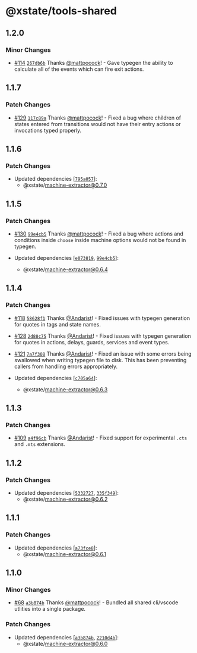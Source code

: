# @xstate/tools-shared

## 1.2.0

### Minor Changes

- [#114](https://github.com/statelyai/xstate-tools/pull/114) [`267db6b`](https://github.com/statelyai/xstate-tools/commit/267db6b00f6f7fda1145e0631638620b7649afe0) Thanks [@mattpocock](https://github.com/mattpocock)! - Gave typegen the ability to calculate all of the events which can fire exit actions.

## 1.1.7

### Patch Changes

- [#129](https://github.com/statelyai/xstate-tools/pull/129) [`117c89a`](https://github.com/statelyai/xstate-tools/commit/117c89a340d794b5c679b41b51b13619f49c8fd6) Thanks [@mattpocock](https://github.com/mattpocock)! - Fixed a bug where children of states entered from transitions would not have their entry actions or invocations typed properly.

## 1.1.6

### Patch Changes

- Updated dependencies [[`795a057`](https://github.com/statelyai/xstate-tools/commit/795a057f73f0a38784548a1fcf055757f44d0647)]:
  - @xstate/machine-extractor@0.7.0

## 1.1.5

### Patch Changes

- [#130](https://github.com/statelyai/xstate-tools/pull/130) [`99e4cb5`](https://github.com/statelyai/xstate-tools/commit/99e4cb57f3590448ddbcdc85a3104d29ef0fa79c) Thanks [@mattpocock](https://github.com/mattpocock)! - Fixed a bug where actions and conditions inside `choose` inside machine options would not be found in typegen.

- Updated dependencies [[`e073819`](https://github.com/statelyai/xstate-tools/commit/e0738191c61290c8f5a9ecdd507e6418ab551518), [`99e4cb5`](https://github.com/statelyai/xstate-tools/commit/99e4cb57f3590448ddbcdc85a3104d29ef0fa79c)]:
  - @xstate/machine-extractor@0.6.4

## 1.1.4

### Patch Changes

- [#118](https://github.com/statelyai/xstate-tools/pull/118) [`58628f1`](https://github.com/statelyai/xstate-tools/commit/58628f182faeace8e61c995172995f98c9d623af) Thanks [@Andarist](https://github.com/Andarist)! - Fixed issues with typegen generation for quotes in tags and state names.

* [#128](https://github.com/statelyai/xstate-tools/pull/128) [`2d88c75`](https://github.com/statelyai/xstate-tools/commit/2d88c75bb475cd8cee74677b293aaffe124b4d3b) Thanks [@Andarist](https://github.com/Andarist)! - Fixed issues with typegen generation for quotes in actions, delays, guards, services and event types.

- [#121](https://github.com/statelyai/xstate-tools/pull/121) [`7a7f308`](https://github.com/statelyai/xstate-tools/commit/7a7f308672540d95a1c9292a32c60d31c5208d13) Thanks [@Andarist](https://github.com/Andarist)! - Fixed an issue with some errors being swallowed when writing typegen file to disk. This has been preventing callers from handling errors appropriately.

- Updated dependencies [[`c705a64`](https://github.com/statelyai/xstate-tools/commit/c705a64d95fa99046a7acd77f16b9b0dddd2e7ba)]:
  - @xstate/machine-extractor@0.6.3

## 1.1.3

### Patch Changes

- [#109](https://github.com/statelyai/xstate-tools/pull/109) [`a4f96cb`](https://github.com/statelyai/xstate-tools/commit/a4f96cb763ca6ef39912d80008d5d84378bbc9be) Thanks [@Andarist](https://github.com/Andarist)! - Fixed support for experimental `.cts` and `.mts` extensions.

## 1.1.2

### Patch Changes

- Updated dependencies [[`5332727`](https://github.com/statelyai/xstate-tools/commit/5332727a7ad1d4ff00c81e006edc6ffb66f5da88), [`335f349`](https://github.com/statelyai/xstate-tools/commit/335f34934589dbb5c3e9685524c72b9a1badbc0e)]:
  - @xstate/machine-extractor@0.6.2

## 1.1.1

### Patch Changes

- Updated dependencies [[`a73fce8`](https://github.com/statelyai/xstate-tools/commit/a73fce843ee04b0701d9d72046da422ff3a65eed)]:
  - @xstate/machine-extractor@0.6.1

## 1.1.0

### Minor Changes

- [#68](https://github.com/statelyai/xstate-tools/pull/68) [`a3b874b`](https://github.com/statelyai/xstate-tools/commit/a3b874b328cd6bf409861378ab2840dab70d3ff3) Thanks [@mattpocock](https://github.com/mattpocock)! - Bundled all shared cli/vscode utlities into a single package.

### Patch Changes

- Updated dependencies [[`a3b874b`](https://github.com/statelyai/xstate-tools/commit/a3b874b328cd6bf409861378ab2840dab70d3ff3), [`2210d4b`](https://github.com/statelyai/xstate-tools/commit/2210d4b5175384f87dc0b001ba68400701c35818)]:
  - @xstate/machine-extractor@0.6.0
